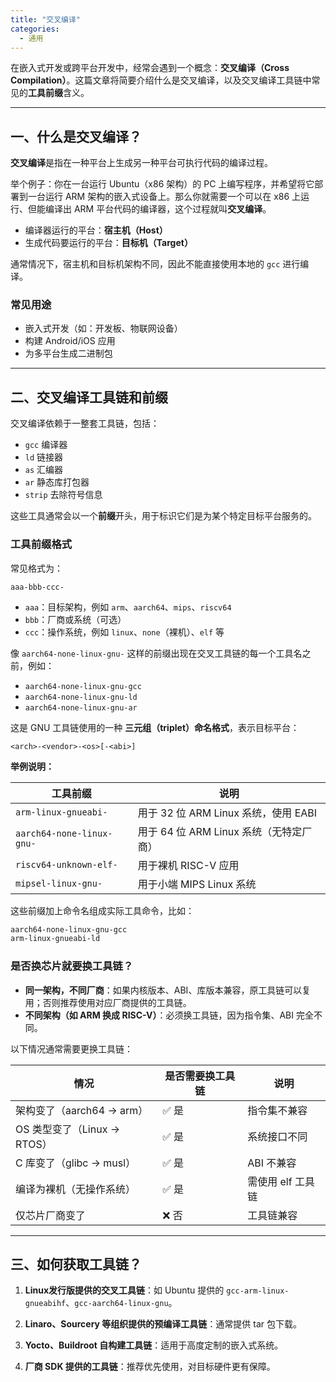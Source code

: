 ```yaml
---
title: "交叉编译"
categories:
  - 通用
---
```


在嵌入式开发或跨平台开发中，经常会遇到一个概念：**交叉编译（Cross Compilation）**。这篇文章将简要介绍什么是交叉编译，以及交叉编译工具链中常见的**工具前缀**含义。

---

## 一、什么是交叉编译？

**交叉编译**是指在一种平台上生成另一种平台可执行代码的编译过程。

举个例子：你在一台运行 Ubuntu（x86 架构）的 PC 上编写程序，并希望将它部署到一台运行 ARM 架构的嵌入式设备上。那么你就需要一个可以在 x86 上运行、但能编译出 ARM 平台代码的编译器，这个过程就叫**交叉编译**。

* 编译器运行的平台：**宿主机（Host）**
* 生成代码要运行的平台：**目标机（Target）**

通常情况下，宿主机和目标机架构不同，因此不能直接使用本地的 `gcc` 进行编译。

### 常见用途

* 嵌入式开发（如：开发板、物联网设备）
* 构建 Android/iOS 应用
* 为多平台生成二进制包

---

## 二、交叉编译工具链和前缀

交叉编译依赖于一整套工具链，包括：

* `gcc` 编译器
* `ld` 链接器
* `as` 汇编器
* `ar` 静态库打包器
* `strip` 去除符号信息

这些工具通常会以一个**前缀**开头，用于标识它们是为某个特定目标平台服务的。

### 工具前缀格式

常见格式为：

```text
aaa-bbb-ccc-
```

* `aaa`：目标架构，例如 `arm`、`aarch64`、`mips`、`riscv64`
* `bbb`：厂商或系统（可选）
* `ccc`：操作系统，例如 `linux`、`none`（裸机）、`elf` 等

像 `aarch64-none-linux-gnu-` 这样的前缀出现在交叉工具链的每一个工具名之前，例如：

* `aarch64-none-linux-gnu-gcc`
* `aarch64-none-linux-gnu-ld`
* `aarch64-none-linux-gnu-ar`

这是 GNU 工具链使用的一种 **三元组（triplet）命名格式**，表示目标平台：

```
<arch>-<vendor>-<os>[-<abi>]
```

**举例说明：**

| 工具前缀                      | 说明                           |
| ------------------------- | ---------------------------- |
| `arm-linux-gnueabi-`      | 用于 32 位 ARM Linux 系统，使用 EABI |
| `aarch64-none-linux-gnu-` | 用于 64 位 ARM Linux 系统（无特定厂商）  |
| `riscv64-unknown-elf-`    | 用于裸机 RISC-V 应用               |
| `mipsel-linux-gnu-`       | 用于小端 MIPS Linux 系统           |

这些前缀加上命令名组成实际工具命令，比如：

```bash
aarch64-none-linux-gnu-gcc
arm-linux-gnueabi-ld
```

### 是否换芯片就要换工具链？

* **同一架构，不同厂商**：如果内核版本、ABI、库版本兼容，原工具链可以复用；否则推荐使用对应厂商提供的工具链。
* **不同架构（如 ARM 换成 RISC-V）**：必须换工具链，因为指令集、ABI 完全不同。

以下情况通常需要更换工具链：

| 情况                    | 是否需要换工具链 | 说明          |
| --------------------- | -------- | ----------- |
| 架构变了（aarch64 → arm）   | ✅ 是      | 指令集不兼容      |
| OS 类型变了（Linux → RTOS） | ✅ 是      | 系统接口不同      |
| C 库变了（glibc → musl）   | ✅ 是      | ABI 不兼容     |
| 编译为裸机（无操作系统）          | ✅ 是      | 需使用 elf 工具链 |
| 仅芯片厂商变了               | ❌ 否      | 工具链兼容       |


---

## 三、如何获取工具链？

1. **Linux发行版提供的交叉工具链**：如 Ubuntu 提供的 `gcc-arm-linux-gnueabihf`、`gcc-aarch64-linux-gnu`。

2. **Linaro、Sourcery 等组织提供的预编译工具链**：通常提供 tar 包下载。

3. **Yocto、Buildroot 自构建工具链**：适用于高度定制的嵌入式系统。

4. **厂商 SDK 提供的工具链**：推荐优先使用，对目标硬件更有保障。
